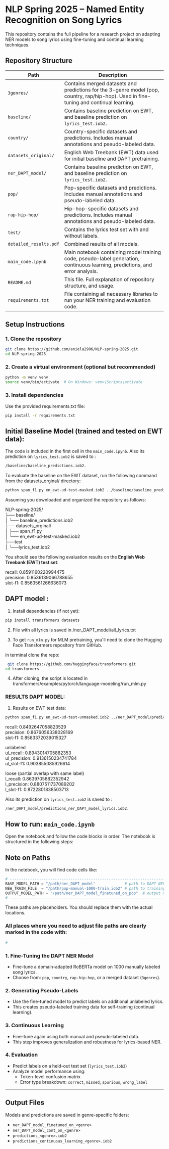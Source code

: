 # NLP Spring 2025 – Named Entity Recognition on Song Lyrics

This repository contains the full pipeline for a research project on adapting NER models to song lyrics using fine-tuning and continual learning techniques.

##  Repository Structure

| Path | Description |
|------|-------------|
| `3genres/` | Contains merged datasets and predictions for the 3-genre model (pop, country, rap/hip-hop). Used in fine-tuning and continual learning. |
| `baseline/` | Contains baseline prediction on EWT, and baseline prediction on `lyrics_test.iob2`.  |
| `country/` | Country-specific datasets and predictions. Includes manual annotations and pseudo-labeled data. |
| `datasets_original/` | English Web Treebank (EWT) data used for initial baseline and DAPT pretraining. |
| `ner_DAPT_model/` | Contains baseline prediction on EWT, and baseline prediction on `lyrics_test.iob2`. |
| `pop/` | Pop-specific datasets and predictions. Includes manual annotations and pseudo-labeled data. |
| `rap-hip-hop/` | Hip-hop-specific datasets and predictions. Includes manual annotations and pseudo-labeled data. |
| `test/`| Contains the lyrics test set with and without labels. |
| `detailed_results.pdf`| Combined results of all models. |
| `main_code.ipynb` | Main notebook containing model training code, pseudo-label generation, continuous learning, predictions, and error analysis. |
| `README.md` | This file. Full explanation of repository structure, and usage. |
| `requirements.txt` | File containing all necessary libraries to run your NER training and evaluation code. | 


##  Setup Instructions

### 1. Clone the repository

```bash
git clone https://github.com/aniela2906/NLP-spring-2025.git
cd NLP-spring-2025
```

### 2. Create a virtual environment (optional but recommended)

```bash
python -m venv venv
source venv/bin/activate  # On Windows: venv\Scripts\activate
```
### 3. Install dependencies
Use the provided requirements.txt file:
```bash
pip install -r requirements.txt
```
## Initial Baseline Model (trained and tested on EWT data): 

The code is included in the first cell in the `main_code.ipynb`. 
Also its prediction on `lyrics_test.iob2` is saved to : 
```bash
/baseline/baseline_predictions.iob2.  
```
To evaluate the baseline on the EWT dataset, run the following command from the datasets_orginal/ directory:  

```bash
python span_f1.py en_ewt-ud-test-masked.iob2 ../baseline/baseline_predictions.iob2  
```
  
Assuming you downloaded and organized the repository as follows:  

NLP-spring-2025/  
├── baseline/  
│   └── baseline_predictions.iob2  
├── datasets_orginal/  
│   ├── span_f1.py  
│   └── en_ewt-ud-test-masked.iob2  
├──test  
│    └──lyrics_test.iob2
    
You should see the following evaluation results on the **English Web Treebank (EWT) test set**:   
    
recall:     0.8591160220994475    
precision:  0.8536139066788655    
slot-f1:    0.8563561266636073    
 


## DAPT model :
 1. Install dependencies (if not yet):
  ```bash
  pip install transformers datasets
  ```

2. File with all lyrics is saved in /ner_DAPT_model/all_lyrics.txt

3. To get `run_mlm.py` for MLM pretraining, you'll need to clone the Hugging Face Transformers repository from GitHub.

in terminal clone the repo:
 ```bash
  git clone https://github.com/huggingface/transformers.git
cd transformers
  ```

4. After cloning, the script is located in transformers/examples/pytorch/language-modeling/run_mlm.py

### RESULTS DAPT MODEL:
1. Results on EWT test data:
     
 ```bash
 python span_f1.py en_ewt-ud-test-unmasked.iob2 ../ner_DAPT_model/predictions_ner_DAPT_model_ewt.iob2
  ```
recall:    0.8492647058823529  
precision: 0.8676056338028169  
slot-f1:   0.8583372039015327  
  
unlabeled  
ul_recall:    0.8943014705882353  
ul_precision: 0.9136150234741784  
ul_slot-f1:   0.903855085926614  
  
loose (partial overlap with same label)  
l_recall:    0.8639705882352942  
l_precision: 0.8807511737089202  
l_slot-f1:   0.8722801838503713  

Also its prediction on `lyrics_test.iob2` is saved to : 
```bash
/ner_DAPT_model/predictions_ner_DAPT_model_lyrics.iob2.  
```

##  How to run: `main_code.ipynb`


Open the notebook and follow the code blocks in order. The notebook is structured in the following steps:

##  Note on Paths


In the notebook, you will find code cells like:

```python
# ------------------------------------------------------------------------------------------------------
BASE_MODEL_PATH = "/path/ner_DAPT_model"             # path to DAPT NER model
NEW_TRAIN_FILE  = "/path/pop-manual-1000-train.iob2" # path to training dataset
OUTPUT_MODEL_PATH = "/path/ner_DAPT_model_finetuned_on_pop"  # output model path
# ------------------------------------------------------------------------------------------------------
```
These paths are placeholders. You should replace them with the actual locations.

### All places where you need to adjust file paths are clearly marked in the code with:
```python
# ------------------------------------------------------------------------------------------------------
```

### 1. Fine-Tuning the DAPT NER Model
- Fine-tune a domain-adapted RoBERTa model on 1000 manually labeled song lyrics.
- Choose from: `pop`, `country`, `rap-hip-hop`, or a merged dataset (`3genres`).

### 2. Generating Pseudo-Labels
- Use the fine-tuned model to predict labels on additional unlabeled lyrics.
- This creates pseudo-labeled training data for self-training (continual learning).

### 3. Continuous Learning
- Fine-tune again using both manual and pseudo-labeled data.
- This step improves generalization and robustness for lyrics-based NER.

### 4. Evaluation
- Predict labels on a held-out test set (`lyrics_test.iob2`)
- Analyze model performance using:
  - Token-level confusion matrix
  - Error type breakdown: `correct`, `missed`, `spurious`, `wrong_label`

---

##  Output Files

Models and predictions are saved in genre-specific folders:

- `ner_DAPT_model_finetuned_on_<genre>`
- `ner_DAPT_model_cont_on_<genre>`
- `predictions_<genre>.iob2`
- `predictions_continuous_learning_<genre>.iob2`

